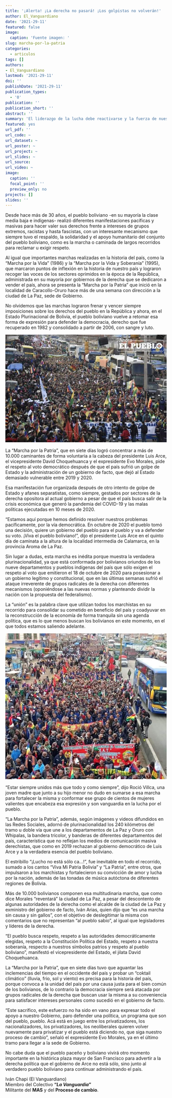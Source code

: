 ```yaml
---
title: '¡Alerta! ¡La derecha no pasará! ¡Los golpistas no volverán!'
author: El_Vanguardiano
date: '2021-29-11'
featured: false
image:
  caption: 'Fuente imagen: '
slug: marcha-por-la-patria
categories:
  - articulos
tags: []
authors:
- El_Vanguardiano
lastmod: '2021-29-11'
doi: ''
publishDate: '2021-29-11'
publication_types:
  - '0'
publication: ''
publication_short: ''
abstract: ''
summary: 'El liderazgo de la lucha debe reactivarse y la fuerza de nuestras voces debe unirse nuevamente en el actual contexto para exclamar en el unísono ¡Alerta!'
featured: yes
url_pdf: ''
url_code: ~
url_dataset: ~
url_poster: ~
url_project: ~
url_slides: ~
url_source: 
url_video: ~
image:
  caption: ''
  focal_point: ''
  preview_only: no
projects: []
slides: ''
---
```


Desde hace más de 30 años, el pueblo boliviano -en su mayoría la clase media baja e indígenas- realizó diferentes manifestaciones pacíficas y masivas para hacer valer sus derechos frente a intereses de grupos extremos, racistas y hasta fascistas, con un interesante mecanismo que siempre tuvo el respaldo, la solidaridad y el apoyo humanitario del conjunto del pueblo boliviano, como es la marcha o caminada de largos recorridos para reclamar u exigir respeto.

Al igual que importantes marchas realizadas en la historia del país, como la “Marcha por la Vida” (1986) y la “Marcha por la Vida y Soberanía” (1995), que marcaron puntos de inflexión en la historia de nuestro país y lograron recoger las voces de los sectores oprimidos en la época de la República, administrada en su mayoría por gobiernos de la derecha que se dedicaron a vender el país, ahora se presenta la “Marcha por la Patria” que inició en la localidad de Caracollo-Oruro hace más de una semana con dirección a la ciudad de La Paz, sede de Gobierno.

No olvidemos que las marchas lograron frenar y vencer siempre imposiciones sobre los derechos del pueblo en la República y ahora, en el Estado Plurinacional de Bolivia, el pueblo boliviano vuelve a retomar esa forma de expresión para defender la democracia, derecho que fue recuperado en 1982 y consolidado a partir de 2006, con sangre y luto.

![](1.jpeg)

La “Marcha por la Patria”, que en siete días logró concentrar a más de 10.000 caminantes de forma voluntaria a la cabeza del presidente Luis Arce, el vicepresidente David Choquehuanca y el expresidente Evo Morales, pide el respeto al voto democrático después de que el país sufrió un golpe de Estado y la administración de un gobierno de facto, que dejó al Estado demasiado vulnerable entre 2019 y 2020.

Esa manifestación fue organizada después de otro intento de golpe de Estado y afanes separatistas, como siempre, gestados por sectores de la derecha opositora al actual gobierno a pesar de que el país busca salir de la crisis económica que generó la pandemia del COVID-19 y las malas políticas ejecutadas en 10 meses de 2020.

“Estamos aquí porque hemos definido resolver nuestros problemas pacíficamente, por la vía democrática. En octubre de 2020 el pueblo tomó una decisión, quiere un gobierno del pueblo para el pueblo y va a defender su voto. ¡Viva el pueblo boliviano!”, dijo el presidente Luis Arce en el quinto día de caminata a la altura de la localidad intermedia de Calamarca, en la provincia Aroma de La Paz.

Sin lugar a dudas, esta marcha es inédita porque muestra la verdadera plurinacionalidad, ya que está conformada por bolivianos oriundos de los nueve departamentos y pueblos indígenas del país que sólo exigen el respeto al voto que emitieron el 18 de octubre de 2020 para posesionar a un gobierno legítimo y constitucional, que en las últimas semanas sufrió el ataque irreverente de grupos radicales de la derecha con diferentes mecanismos (oponiéndose a las nuevas normas y planteando dividir la nación con la propuesta del federalismo).

La “unión” es la palabra clave que utilizan todos los marchistas en su recorrido para consolidar su cometido en beneficio del país y coadyuvar en la reconstrucción de la economía de forma tranquila sin una agenda política, que es lo que menos buscan los bolivianos en este momento, en el que todos estamos saliendo adelante.

![](2.jpeg)

“Estar siempre unidos más que todo y como siempre”, dijo Roció Villca, una joven madre que junto a su hijo menor no dudo en sumarse a esa marcha para fortalecer la misma y conformar ese grupo de cientos de mujeres valientes que encabeza esa expresión y son vanguardia en la lucha por el pueblo.

“La Marcha por la Patria”, además, según imágenes y videos difundidos en las Redes Sociales, adornó de plurinacionalidad los 240 kilómetros del tramo u doble vía que une a los departamentos de La Paz y Oruro con Whipalas, la bandera tricolor, y banderas de diferentes departamentos del país, característica que no reflejan los medios de comunicación masiva derechistas, que como en 2019 rechazan al gobierno democrático de Luis Arce y a la verdadera esencia del pueblo boliviano.

El estribillo “¡Lucho no está sólo ca…!”, fue inevitable en todo el recorrido, sumado a los cantos “Viva Mi Patria Bolivia” y “La Patria”, entre otros, que impulsaron a los marchistas y fortalecieron su convicción de amor y lucha por la nación, además de las tonadas de música autóctona de diferentes regiones de Bolivia.

Más de 10.000 bolivianos componen esa multitudinaria marcha, que como dice Morales “reventará” la ciudad de La Paz, a pesar del descontento de algunas autoridades de la derecha como el alcalde de la ciudad de La Paz y exministro del gobierno de facto, Iván Arias, quien dijo que “es una marcha sin causa y sin gallos”, con el objetivo de deslegitimar la misma con comentarios que no representan “al pueblo sabio”, al igual que legisladores y líderes de la derecha.

“El pueblo busca respeto, respeto a las autoridades democráticamente elegidas, respeto a la Constitución Política del Estado, respeto a nuestra soberanía, respecto a nuestros símbolos patrios y respeto al pueblo boliviano”, manifestó el vicepresidente del Estado, el jilata David Choquehuanca.

La “Marcha por la Patria”, que en siete días tuvo que aguantar las inclemencias del tiempo en el occidente del país y probar un “coktail climático” (lluvia, frio, sol y viento) es precisa para la historia del país, porque convoca a la unidad del país por una causa justa para el bien  común de los bolivianos, de lo contrario la democracia siempre será atacada por grupos radicales de la derecha que buscan usar la misma a su conveniencia para satisfacer intereses personales como sucedió en el gobierno de facto.

“Este sacrifico, este esfuerzo no ha sido en vano para expresar todo el apoyo a nuestro Gobierno, paro defender una política, un programa que son del pueblo, pueblo. Acá está en juego entre los privatizadores, los nacionalizadores, los privatizadores, los neoliberales quieren volver nuevamente para privatizar y el pueblo está diciendo no, que siga nuestro proceso de cambio”, señaló el expresidente Evo Morales, ya en el último tramo para llegar a la sede de Gobierno.

No cabe duda que el pueblo paceño y boliviano vivirá otro momento importante en la histórica plaza mayor de San Francisco para advertir a la derecha política que el gobierno de Arce no está sólo, sino junto al verdadero pueblo boliviano para continuar administrando el país.


Iván Chapi (El Vanguardiano)<br>
Miembro del Colectivo **“*La Vanguardia*”**<br>
Militante del **MAS** y del **Proceso de cambio**.<br>

